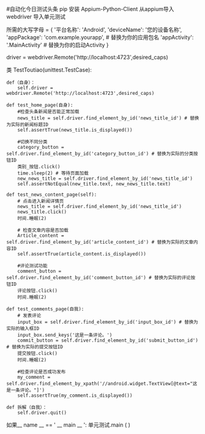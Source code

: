 #自动化今日测试头条
pip 安装 Appium-Python-Client
从appium导入webdriver
导入单元测试



所需的大写字母 = {
    '平台名称': 'Android',
    'deviceName': '您的设备名称',
    'appPackage': 'com.example.yourapp', # 替换为你的应用包名
    'appActivity': '.MainActivity' # 替换为你的启动Activity
}

driver = webdriver.Remote('http://localhost:4723',desired_caps)

类 TestToutiao(unittest.TestCase):

    def（自身）：
        self.driver = webdriver.Remote('http://localhost:4723',desired_caps)

    def test_home_page(自身):
        #检查头条新闻是否能正常加载
        news_title = self.driver.find_element_by_id('news_title_id') # 替换为实际的新闻标题ID
        self.assertTrue(news_title.is_displayed())

        #切换不同分类
        category_button = self.driver.find_element_by_id('category_button_id') # 替换为实际的分类按钮ID
        类别_按钮.click()
        time.sleep(2) # 等待页面加载
        new_news_title = self.driver.find_element_by_id('news_title_id')
        self.assertNotEqual(new_title.text, new_news_title.text)

    def test_news_content_page(self):
        # 点击进入新闻详情页
        news_title = self.driver.find_element_by_id('news_title_id')
        news_title.click()
        时间.睡眠(2)

        # 检查文章内容是否加载
        Article_content = self.driver.find_element_by_id('article_content_id') # 替换为实际的文章内容ID
        self.assertTrue(article_content.is_displayed())

        #评论测试功能
        comment_button = self.driver.find_element_by_id('comment_button_id') # 替换为实际的评论按钮ID
        评论按钮.click()
        时间.睡眠(2)

    def test_comments_page(自我):
        # 发表评论
        input_box = self.driver.find_element_by_id('input_box_id') # 替换为实际的输入框ID
        input_box.send_keys('这是一条评论。')
        commit_button = self.driver.find_element_by_id('submit_button_id') # 替换为实际的提交按钮ID
        提交按钮.click()
        时间.睡眠(2)

        #检查评论是否成功发布
        my_comment = self.driver.find_element_by_xpath('//android.widget.TextView[@text="这是一条评论。"]')
        self.assertTrue(my_comment.is_displayed())

    def 拆解（自我）：
        self.driver.quit()

如果__ name __ == ' __ main __ ':
    单元测试.main ( )
